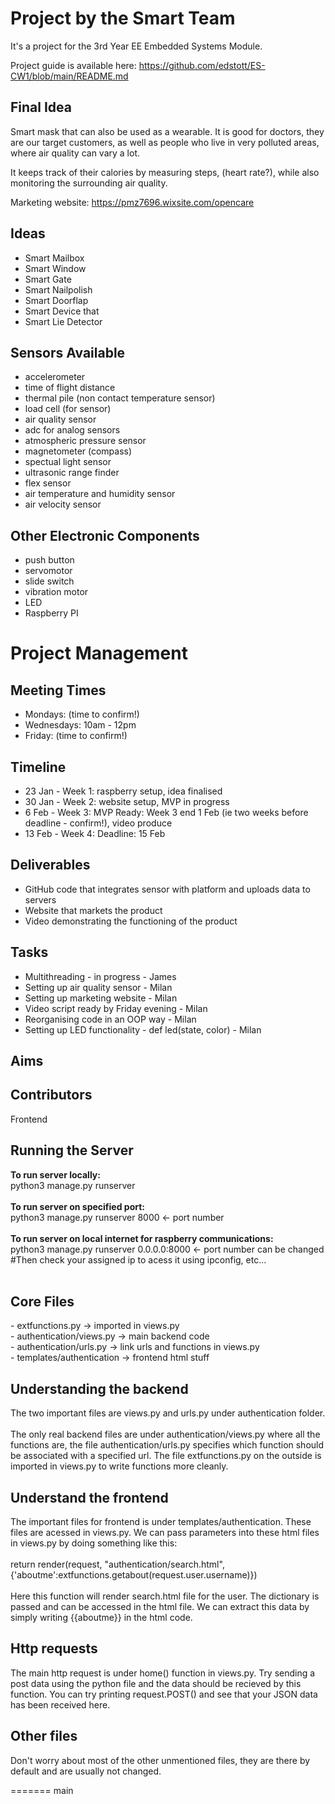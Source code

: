 # Project by the Smart Team

It's a project for the 3rd Year EE Embedded Systems Module.

Project guide is available here: https://github.com/edstott/ES-CW1/blob/main/README.md

## Final Idea

Smart mask that can also be used as a wearable. It is good for doctors, they are our target customers, as well as people who live in very polluted areas, where air quality can vary a lot. 

It keeps track of their calories by measuring steps, (heart rate?), while also monitoring the surrounding air quality. 


Marketing website: https://pmz7696.wixsite.com/opencare


## Ideas

* Smart Mailbox
* Smart Window
* Smart Gate
* Smart Nailpolish 
* Smart Doorflap
* Smart Device that 
* Smart Lie Detector

## Sensors Available

* accelerometer
* time of flight distance
* thermal pile (non contact temperature sensor)
* load cell (for sensor)
* air quality sensor
* adc for analog sensors
* atmospheric pressure sensor
* magnetometer (compass)
* spectual light sensor
* ultrasonic range finder
* flex sensor
* air temperature and humidity sensor
* air velocity sensor


## Other Electronic Components

* push button
* servomotor
* slide switch
* vibration motor
* LED
* Raspberry PI


# Project Management

## Meeting Times

* Mondays: (time to confirm!)
* Wednesdays: 10am - 12pm
* Friday: (time to confirm!)

## Timeline

* 23 Jan - Week 1: raspberry setup, idea finalised
* 30 Jan - Week 2: website setup, MVP in progress
* 6 Feb - Week 3: MVP Ready: Week 3 end 1 Feb (ie two weeks before deadline - confirm!), video produce
* 13 Feb - Week 4: Deadline: 15 Feb 

## Deliverables

* GitHub code that integrates sensor with platform and uploads data to servers 
* Website that markets the product
* Video demonstrating the functioning of the product


## Tasks

* Multithreading - in progress - James
* Setting up air quality sensor - Milan
* Setting up marketing website - Milan
* Video script ready by Friday evening - Milan
* Reorganising code in an OOP way - Milan
* Setting up LED functionality - def led(state, color) - Milan

## Aims


## Contributors
Frontend
<h2>Running the Server</h2>
<b>To run server locally:</b><br>
  python3 manage.py runserver<br><br>
<b>To run server on specified port:</b><br>
  python3 manage.py runserver 8000 <- port number<br><br>
<b>To run server on local internet for raspberry communications:</b><br>
  python3 manage.py runserver 0.0.0.0:8000 <- port number can be changed<br>
  #Then check your assigned ip to acess it using ipconfig, etc...<br><br>
  
<h2>Core Files</h2>
- extfunctions.py -> imported in views.py<br>
- authentication/views.py -> main backend code<br>
- authentication/urls.py -> link urls and functions in views.py<br>
- templates/authentication -> frontend html stuff<br>
  
<h2>Understanding the backend</h2>
The two important files are views.py and urls.py under authentication folder.<br><br>The only real backend files are under authentication/views.py where all the functions are, the file authentication/urls.py specifies which function should be associated with a specified url. The file extfunctions.py on the outside is imported in views.py to write functions more cleanly.

<h2>Understand the frontend</h2>
The important files for frontend is under templates/authentication. These files are acessed in views.py. We can pass parameters into these html files in views.py by doing something like this:<br><br>return render(request, "authentication/search.html",{'aboutme':extfunctions.getabout(request.user.username)})<br><br>Here this function will render search.html file for the user. The dictionary is passed and can be accessed in the html file. We can extract this data by simply writing {{aboutme}} in the html code.

<h2>Http requests</h2>
The main http request is under home() function in views.py. Try sending a post data using the python file and the data should be recieved by this function. You can try printing request.POST() and see that your JSON data has been received here.

<h2>Other files</h2>
Don't worry about most of the other unmentioned files, they are there by default and are usually not changed.
 
=======
main
